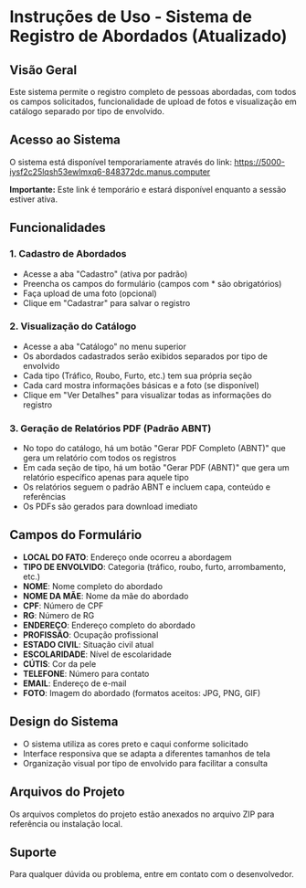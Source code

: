# Instruções de Uso - Sistema de Registro de Abordados (Atualizado)

## Visão Geral
Este sistema permite o registro completo de pessoas abordadas, com todos os campos solicitados, funcionalidade de upload de fotos e visualização em catálogo separado por tipo de envolvido.

## Acesso ao Sistema
O sistema está disponível temporariamente através do link:
https://5000-iysf2c25lqsh53ewlmxq6-848372dc.manus.computer

**Importante:** Este link é temporário e estará disponível enquanto a sessão estiver ativa.

## Funcionalidades

### 1. Cadastro de Abordados
- Acesse a aba "Cadastro" (ativa por padrão)
- Preencha os campos do formulário (campos com * são obrigatórios)
- Faça upload de uma foto (opcional)
- Clique em "Cadastrar" para salvar o registro

### 2. Visualização do Catálogo
- Acesse a aba "Catálogo" no menu superior
- Os abordados cadastrados serão exibidos separados por tipo de envolvido
- Cada tipo (Tráfico, Roubo, Furto, etc.) tem sua própria seção
- Cada card mostra informações básicas e a foto (se disponível)
- Clique em "Ver Detalhes" para visualizar todas as informações do registro

### 3. Geração de Relatórios PDF (Padrão ABNT)
- No topo do catálogo, há um botão "Gerar PDF Completo (ABNT)" que gera um relatório com todos os registros
- Em cada seção de tipo, há um botão "Gerar PDF (ABNT)" que gera um relatório específico apenas para aquele tipo
- Os relatórios seguem o padrão ABNT e incluem capa, conteúdo e referências
- Os PDFs são gerados para download imediato

## Campos do Formulário
- **LOCAL DO FATO**: Endereço onde ocorreu a abordagem
- **TIPO DE ENVOLVIDO**: Categoria (tráfico, roubo, furto, arrombamento, etc.)
- **NOME**: Nome completo do abordado
- **NOME DA MÃE**: Nome da mãe do abordado
- **CPF**: Número de CPF
- **RG**: Número de RG
- **ENDEREÇO**: Endereço completo do abordado
- **PROFISSÃO**: Ocupação profissional
- **ESTADO CIVIL**: Situação civil atual
- **ESCOLARIDADE**: Nível de escolaridade
- **CÚTIS**: Cor da pele
- **TELEFONE**: Número para contato
- **EMAIL**: Endereço de e-mail
- **FOTO**: Imagem do abordado (formatos aceitos: JPG, PNG, GIF)

## Design do Sistema
- O sistema utiliza as cores preto e caqui conforme solicitado
- Interface responsiva que se adapta a diferentes tamanhos de tela
- Organização visual por tipo de envolvido para facilitar a consulta

## Arquivos do Projeto
Os arquivos completos do projeto estão anexados no arquivo ZIP para referência ou instalação local.

## Suporte
Para qualquer dúvida ou problema, entre em contato com o desenvolvedor.

